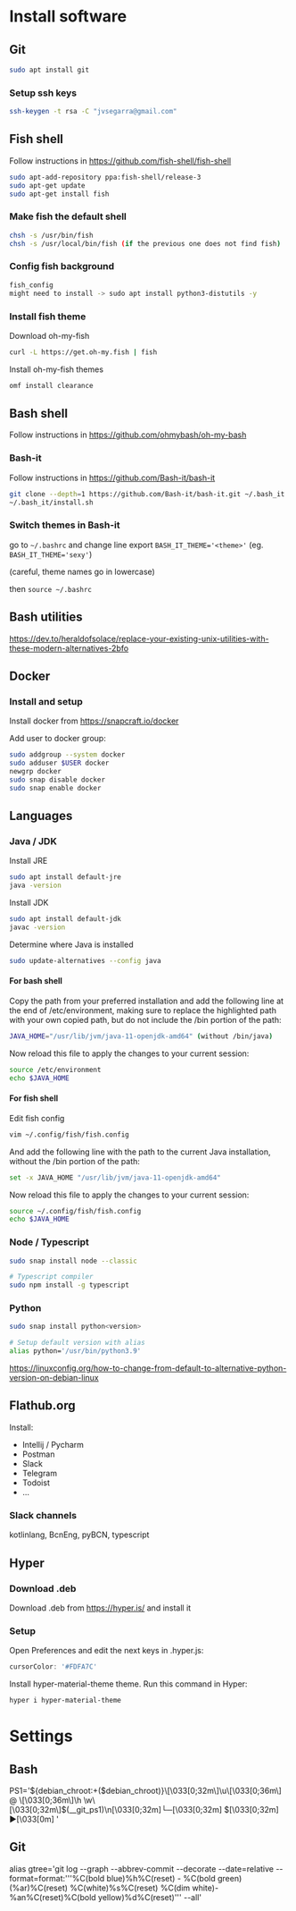# Install software
## Git
```bash
sudo apt install git
```

### Setup ssh keys
```bash
ssh-keygen -t rsa -C "jvsegarra@gmail.com"
```

## Fish shell
Follow instructions in <https://github.com/fish-shell/fish-shell>

```bash
sudo apt-add-repository ppa:fish-shell/release-3
sudo apt-get update
sudo apt-get install fish
```

### Make fish the default shell
```bash
chsh -s /usr/bin/fish
chsh -s /usr/local/bin/fish (if the previous one does not find fish)
```

### Config fish background
```bash
fish_config
might need to install -> sudo apt install python3-distutils -y 
```

### Install fish theme
Download oh-my-fish
```bash
curl -L https://get.oh-my.fish | fish
```

Install oh-my-fish themes
```bash
omf install clearance
```

## Bash shell
Follow instructions in <https://github.com/ohmybash/oh-my-bash>

### Bash-it
Follow instructions in <https://github.com/Bash-it/bash-it>

```bash
git clone --depth=1 https://github.com/Bash-it/bash-it.git ~/.bash_it
~/.bash_it/install.sh
```
### Switch themes in Bash-it
go to ```~/.bashrc``` and change line export ```BASH_IT_THEME='<theme>'``` (eg. ```BASH_IT_THEME='sexy'```)

(careful, theme names go in lowercase)

then ```source ~/.bashrc```

## Bash utilities
<https://dev.to/heraldofsolace/replace-your-existing-unix-utilities-with-these-modern-alternatives-2bfo>

## Docker
### Install and setup
Install docker from <https://snapcraft.io/docker>

Add user to docker group:
```bash
sudo addgroup --system docker
sudo adduser $USER docker
newgrp docker
sudo snap disable docker
sudo snap enable docker
```

## Languages
### Java / JDK
Install JRE
```bash
sudo apt install default-jre
java -version
```

Install JDK
```bash
sudo apt install default-jdk
javac -version
```

Determine where Java is installed
```bash
sudo update-alternatives --config java
```

#### For bash shell
Copy the path from your preferred installation and add the following line at the end of /etc/environment, making sure to replace the highlighted path with your own copied path, but do not include the /bin portion of the path:
```bash
JAVA_HOME="/usr/lib/jvm/java-11-openjdk-amd64" (without /bin/java)
```

Now reload this file to apply the changes to your current session:
```bash
source /etc/environment
echo $JAVA_HOME
```

#### For fish shell
Edit fish config
```bash
vim ~/.config/fish/fish.config
```

And add the following line with the path to the current Java installation, without the /bin portion of the path:
```bash
set -x JAVA_HOME "/usr/lib/jvm/java-11-openjdk-amd64"
```

Now reload this file to apply the changes to your current session:
```bash
source ~/.config/fish/fish.config
echo $JAVA_HOME
```

### Node / Typescript
```bash
sudo snap install node --classic

# Typescript compiler
sudo npm install -g typescript
```

### Python
```bash
sudo snap install python<version>

# Setup default version with alias
alias python='/usr/bin/python3.9'
```
https://linuxconfig.org/how-to-change-from-default-to-alternative-python-version-on-debian-linux

## Flathub.org
Install:
- Intellij / Pycharm
- Postman
- Slack
- Telegram
- Todoist
- ...

### Slack channels
kotlinlang, BcnEng, pyBCN, typescript

## Hyper
### Download .deb
Download .deb from <https://hyper.is/> and install it

### Setup
Open Preferences and edit the next keys in .hyper.js:
```javascript
cursorColor: '#FDFA7C'
```
Install hyper-material-theme theme. Run this command in Hyper:
```bash
hyper i hyper-material-theme
```

# Settings
## Bash

PS1='${debian_chroot:+($debian_chroot)}\[\033[0;32m\]\u\[\033[0;36m\] @ \[\033[0;36m\]\h \w\[\033[0;32m\]$(__git_ps1)\n\[\033[0;32m\]└─\[\033[0;32m\] \$\[\033[0;32m\] ▶\[\033[0m\] '

## Git

alias gtree='git log --graph --abbrev-commit --decorate --date=relative --format=format:'\''%C(bold blue)%h%C(reset) - %C(bold green)(%ar)%C(reset) %C(white)%s%C(reset) %C(dim white)- %an%C(reset)%C(bold yellow)%d%C(reset)'\'' --all'
